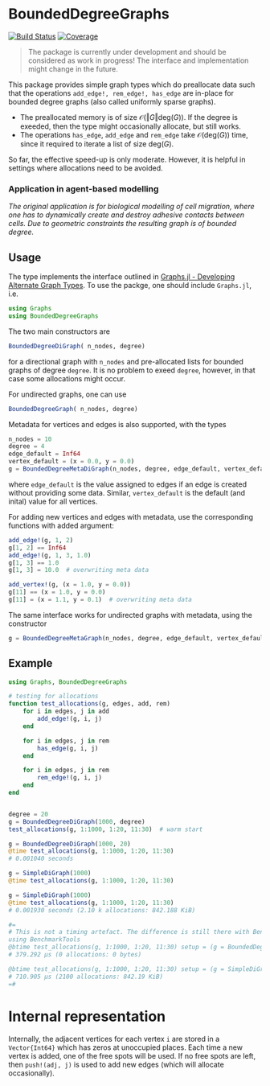 # BoundedDegreeGraphs

<!--
[![Stable](https://img.shields.io/badge/docs-stable-blue.svg)](https://SteffenPL.github.io/BoundedDegreeGraphs.jl/stable/)
[![Dev](https://img.shields.io/badge/docs-dev-blue.svg)](https://SteffenPL.github.io/BoundedDegreeGraphs.jl/dev/)
-->
[![Build Status](https://github.com/SteffenPL/BoundedDegreeGraphs.jl/actions/workflows/CI.yml/badge.svg?branch=main)](https://github.com/SteffenPL/BoundedDegreeGraphs.jl/actions/workflows/CI.yml?query=branch%3Amain)
[![Coverage](https://codecov.io/gh/SteffenPL/BoundedDegreeGraphs.jl/branch/main/graph/badge.svg)](https://codecov.io/gh/SteffenPL/BoundedDegreeGraphs.jl)

> The package is currently under development and should be considered as work in progress! The interface and implementation might change in the future.


This package provides simple graph types which do preallocate data such that the operations `add_edge!, rem_edge!, has_edge` are in-place for bounded degree graphs (also called uniformly sparse graphs). 

- The preallocated memory is of size $\mathcal{O}( \Vert G \Vert \mathrm{deg}(G) )$.
If the degree is exeeded, then the type might occasionally allocate, but still works.
- The operations `has_edge`, `add_edge` and `rem_edge` take $\mathcal{O}( \mathrm{deg}(G) )$ time, since it required to iterate a list of size $\mathrm{deg}(G)$. 

So far, the effective speed-up is only moderate. However, it is helpful in settings where allocations need to be avoided.

### Application in agent-based modelling
_The original application is for biological modelling of cell migration, where one has to dynamically create and destroy adhesive contacts between cells. Due to geometric constraints the resulting graph is of bounded degree._

## Usage 

The type implements the interface outlined in [Graphs.jl - Developing Alternate Graph Types](https://juliagraphs.org/Graphs.jl/dev/ecosystem/interface/). To use the packge, one should include `Graphs.jl`, i.e. 
```julia
using Graphs
using BoundedDegreeGraphs
```


The two main constructors are
```julia
BoundedDegreeDiGraph( n_nodes, degree)
```
for a directional graph with `n_nodes` and pre-allocated lists for bounded graphs of degree `degree`. It is no problem to exeed `degree`, however, in that case some allocations might occur.

For undirected graphs, one can use
```julia
BoundedDegreeGraph( n_nodes, degree)
```

Metadata for vertices and edges is also supported, with the types 
```julia
n_nodes = 10
degree = 4 
edge_default = Inf64 
vertex_default = (x = 0.0, y = 0.0)
g = BoundedDegreeMetaDiGraph(n_nodes, degree, edge_default, vertex_default) 
```
where `edge_default` is the value assigned to edges if an edge is created without providing some data. Similar, `vertex_default` is the default (and inital) value for all vertices.

For adding new vertices and edges with metadata, use the corresponding functions with added argument:
```julia
add_edge!(g, 1, 2)
g[1, 2] == Inf64 
add_edge!(g, 1, 3, 1.0)
g[1, 3] == 1.0
g[1, 3] = 10.0  # overwriting meta data

add_vertex!(g, (x = 1.0, y = 0.0))
g[11] == (x = 1.0, y = 0.0)
g[11] = (x = 1.1, y = 0.1)  # overwriting meta data
```

The same interface works for undirected graphs with metadata, using the constructor 
```julia
g = BoundedDegreeMetaGraph(n_nodes, degree, edge_default, vertex_default) 
```

## Example 

```julia
using Graphs, BoundedDegreeGraphs

# testing for allocations
function test_allocations(g, edges, add, rem)
    for i in edges, j in add
        add_edge!(g, i, j)
    end

    for i in edges, j in rem 
        has_edge(g, i, j)
    end

    for i in edges, j in rem
        rem_edge!(g, i, j)
    end
end


degree = 20
g = BoundedDegreeDiGraph(1000, degree)
test_allocations(g, 1:1000, 1:20, 11:30)  # warm start

g = BoundedDegreeDiGraph(1000, 20)
@time test_allocations(g, 1:1000, 1:20, 11:30)  
# 0.001040 seconds

g = SimpleDiGraph(1000)
@time test_allocations(g, 1:1000, 1:20, 11:30)

g = SimpleDiGraph(1000) 
@time test_allocations(g, 1:1000, 1:20, 11:30)  
# 0.001930 seconds (2.10 k allocations: 842.188 KiB)

#=
# This is not a timing artefact. The difference is still there with BenchmarkTools:
using BenchmarkTools
@btime test_allocations(g, 1:1000, 1:20, 11:30) setup = (g = BoundedDegreeDiGraph(1000, 20)) 
# 379.292 μs (0 allocations: 0 bytes)

@btime test_allocations(g, 1:1000, 1:20, 11:30) setup = (g = SimpleDiGraph(1000)) 
# 710.905 μs (2100 allocations: 842.19 KiB)
=#
```

# Internal representation

Internally, the adjacent vertices for each vertex `i` are stored in a `Vector{Int64}` which has zeros at unoccupied places. Each time a new vertex is added, one of the free spots will be used. 
If no free spots are left, then `push!(adj, j)` is used to add new edges (which will allocate occasionally). 

